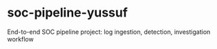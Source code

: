 # soc-pipeline-yussuf
End-to-end SOC pipeline project: log ingestion, detection, investigation workflow
